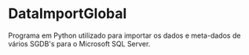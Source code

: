 # DataImportGlobal
Programa em Python utilizado para importar os dados e meta-dados de vários SGDB's para o Microsoft SQL Server.

